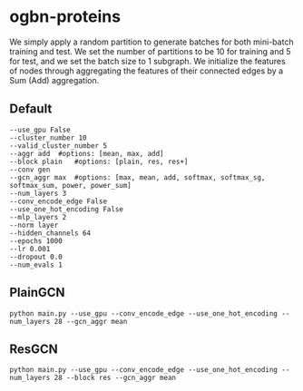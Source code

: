 # ogbn-proteins

We simply apply a random partition to generate batches for both mini-batch training and test. We set the number of partitions to be 10 for training and 5 for test, and we set the batch size to 1 subgraph.  We initialize the features of nodes through aggregating the features of their connected edges by a Sum (Add) aggregation.
## Default 
    --use_gpu False 
    --cluster_number 10 
    --valid_cluster_number 5 
    --aggr add 	#options: [mean, max, add]
    --block plain 	#options: [plain, res, res+]
    --conv gen
    --gcn_aggr max 	#options: [max, mean, add, softmax, softmax_sg, softmax_sum, power, power_sum]
    --num_layers 3
    --conv_encode_edge False
    --use_one_hot_encoding False
    --mlp_layers 2
    --norm layer
    --hidden_channels 64
    --epochs 1000
    --lr 0.001
    --dropout 0.0
    --num_evals 1

## PlainGCN 
	python main.py --use_gpu --conv_encode_edge --use_one_hot_encoding --num_layers 28 --gcn_aggr mean

## ResGCN 
	python main.py --use_gpu --conv_encode_edge --use_one_hot_encoding --num_layers 28 --block res --gcn_aggr mean

    
